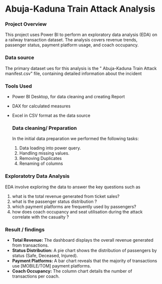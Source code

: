 # Abuja-Kaduna Train Attack Analysis

### Project Overview
This project uses Power BI to perform an exploratory data analysis (EDA) on a railway transaction dataset. The analysis covers revenue trends, passenger status, payment platform usage, and coach occupancy.
### Data source
The primary dataset ues for this analysis is the " Abuja-Kaduna Train Attack manifest.csv" file, containing detailed information about the incident

### Tools Used
- Power BI Desktop, for data  cleaning and creating Report
- DAX for calculated measures 
- Excel in CSV format as the data source

  ### Data cleaning/ Preparation
  In the initial data preparation we performed the following tasks:
  1. Data loading into power query.
  2. Handling missing values.
  3. Removing Duplicates
  4. Renaming of columns

### Exploratotry Data Analysis 
EDA involve exploring the data to answer the key questions such as
1. what is the total revenue generated from ticket sales?
2. what is the passenger status distribution ?
3. which payment platforms are frequently used by passengers?
4. how does coach occupancy and seat utilisation during the attack correlate with the casualty ?
   
### Result / findings
- **Total Revenue:** The dashboard displays the overall revenue generated from transactions.
- **Status Distribution:** A pie chart shows the distribution of passengers by status (Safe, Deceased, Injured).
- **Payment Platforms:** A bar chart reveals that the majority of transactions use [MOBILE/TOM] payment platforms.
- **Coach Occupancy:** The column chart details the number of transactions per coach.


